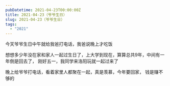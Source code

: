 ```yaml
---
pubDatetime: 2021-04-23T00:00:00Z
title: 2021-04-23（爷爷生日）
slug: 2021-04-23（爷爷生日）
tags:
  - "2021"
---
```


今天爷爷生日中午就给我爸打电话，我爸说晚上才吃饭

想想多少年没在家和家人一起过生日了，上大学到现在，算算总共9年，中间有一年倒是回去了，
刚好五一，我同学来洛阳玩就一起过来了

晚上给爷爷打电话，看着家里人都聚在一起，真是羡慕，今年要回家，
钱是赚不够的
